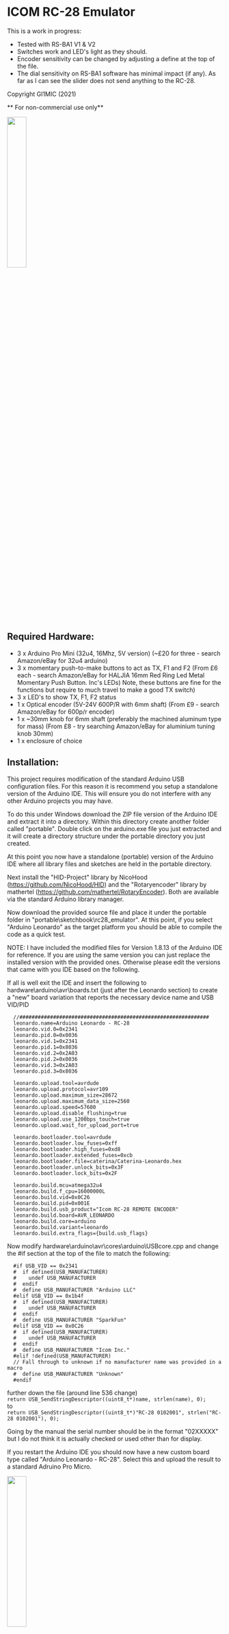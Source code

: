 
# **ICOM RC-28 Emulator**
This is a work in progress:
- Tested with RS-BA1 V1 & V2
- Switches work and LED's light as they should.
- Encoder sensitivity can be changed by adjusting a define at the top of the file. 
- The dial sensitivity on RS-BA1 software has minimal impact (if any). As far as I can see the slider does not send anything to the RC-28.

Copyright GI1MIC (2021)

**   For non-commercial use only**

<img src="https://github.com/gi1mic/rc28_emulator/blob/main/images/RC-28_Emulator.jpg?raw=true" width=30%>

   
##    **Required Hardware:**
   
-    3 x Arduino Pro Mini (32u4, 16Mhz, 5V version) (~£20 for three - search Amazon/eBay for 32u4 arduino)
-    3 x momentary push-to-make buttons to act as TX, F1 and F2 (From £6 each - search Amazon/eBay for HALJIA 16mm Red Ring Led Metal Momentary Push Button. Inc's LEDs) Note, these buttons are fine for the functions but require to much travel to make a good TX switch)
-    3 x LED's to show TX, F1, F2 status 
-    1 x Optical encoder (5V-24V 600P/R with 6mm shaft) (From £9 - search Amazon/eBay for 600p/r encoder)
-    1 x ~30mm knob for 6mm shaft (preferably the machined aluminum type for mass) (From £8 - try searching Amazon/eBay for aluminium tuning knob 30mm)
-    1 x enclosure of choice

##   **Installation:**
  
  This project requires modification of the standard Arduino USB configuration files. For this reason it is recommend you setup a standalone version of the Arduino IDE. This will ensure you do not interfere with any other Arduino projects you may have.
  
  To do this under Windows  download the ZIP file version of the Arduino IDE and extract it into a directory. Within this directory create another folder called "portable". Double click on the arduino.exe file you just extracted and it will create a directory structure under the portable directory you just created.
  
  At this point you now have a standalone (portable) version of the Arduino IDE where all library files and sketches are held in the portable directory.
  
  Next install the "HID-Project" library by NicoHood (https://github.com/NicoHood/HID) and the "Rotaryencoder" library by mathertel (https://github.com/mathertel/RotaryEncoder). Both are available via the standard Arduino library manager.
  
  Now download the provided source file and place it under the portable folder in "portable\sketchbook\rc28_emulator". At this point, if you select "Arduino Leonardo" as the target platform you should be able to compile the code as a quick test.
  
  NOTE: I have included the modified files for Version 1.8.13 of the Arduino IDE for reference. If you are using the same version you can just replace the installed version with the provided ones. Otherwise please edit the versions that came with you IDE based on the following.
  
  If all is well exit the IDE and insert the following to hardware\arduino\avr\boards.txt (just after the Leonardo section) to create a "new" board variation that reports the necessary device name and USB VID/PID

	  //##############################################################
	  leonardo.name=Arduino Leonardo - RC-28
	  leonardo.vid.0=0x2341
	  leonardo.pid.0=0x0036
	  leonardo.vid.1=0x2341
	  leonardo.pid.1=0x8036
	  leonardo.vid.2=0x2A03
	  leonardo.pid.2=0x0036
	  leonardo.vid.3=0x2A03
	  leonardo.pid.3=0x8036
  
	  leonardo.upload.tool=avrdude
	  leonardo.upload.protocol=avr109
	  leonardo.upload.maximum_size=28672
	  leonardo.upload.maximum_data_size=2560
	  leonardo.upload.speed=57600
	  leonardo.upload.disable_flushing=true
	  leonardo.upload.use_1200bps_touch=true
	  leonardo.upload.wait_for_upload_port=true
  
	  leonardo.bootloader.tool=avrdude
	  leonardo.bootloader.low_fuses=0xff
	  leonardo.bootloader.high_fuses=0xd8
	  leonardo.bootloader.extended_fuses=0xcb
	  leonardo.bootloader.file=caterina/Caterina-Leonardo.hex
	  leonardo.bootloader.unlock_bits=0x3F
	  leonardo.bootloader.lock_bits=0x2F
  
	  leonardo.build.mcu=atmega32u4
	  leonardo.build.f_cpu=16000000L
	  leonardo.build.vid=0x0C26
	  leonardo.build.pid=0x001E
	  leonardo.build.usb_product="Icom RC-28 REMOTE ENCODER"
	  leonardo.build.board=AVR_LEONARDO
	  leonardo.build.core=arduino
	  leonardo.build.variant=leonardo
	  leonardo.build.extra_flags={build.usb_flags}


  Now modify hardware\arduino\avr\cores\arduino\USBcore.cpp and change the #if section at the top of the file to match the following:

	  #if USB_VID == 0x2341
	  #  if defined(USB_MANUFACTURER)
	  #    undef USB_MANUFACTURER
	  #  endif
	  #  define USB_MANUFACTURER "Arduino LLC"
	  #elif USB_VID == 0x1b4f
	  #  if defined(USB_MANUFACTURER)
	  #    undef USB_MANUFACTURER
	  #  endif
	  #  define USB_MANUFACTURER "SparkFun"
	  #elif USB_VID == 0x0C26
	  #  if defined(USB_MANUFACTURER)
	  #    undef USB_MANUFACTURER
	  #  endif
	  #  define USB_MANUFACTURER "Icom Inc."
	  #elif !defined(USB_MANUFACTURER)
	  // Fall through to unknown if no manufacturer name was provided in a macro
	  #  define USB_MANUFACTURER "Unknown"
	  #endif


  further down the file (around line 536 change)<br>
  	`return USB_SendStringDescriptor((uint8_t*)name, strlen(name), 0);`<br>
  to<br>
	`return USB_SendStringDescriptor((uint8_t*)"RC-28 0102001", strlen("RC-28 0102001"), 0);`<br>

Going by the manual the serial number should be in the format "02XXXXX" but I do not think it is actually checked or used other than for display.

If you restart the Arduino IDE you should now have a new custom board type called "Arduino Leonardo - RC-28".
	Select this and upload the result to a standard Adruino Pro Micro.
	
<img src="https://github.com/gi1mic/rc28_emulator/blob/main/images/Settings.png?raw=true" width=30%>
	
You can always select "Arduino Leonardo - ETH" as a target if you want to re-use the board on another project.


##   **Wiring:**

 - VCC  Encoder red 
 - PIN2 Encoder White    (This pin must be used for encoder interrupts)
 - PIN3 Encoder Green    (This pin must be used for encoder interrupts) 
 - GND  Encoder Black
 - GND  Encoder Shield<br>
 
 - PIN8  F1 Button
 - PIN9  F1 LED<br>

 - PIN4  F2 Button
 - PIN5  F2 LED<br>
 
 - PIN6  TX Button
 - PIN7  TX LED<br>

The other side of the buttons and LED's go to GND

##   **Usage:**

Simply plug it into a host PC running the RS-BA1 software and it will be detected just like a real RC-28.

The arduino will also appear as a serial COM port on your machine. This means you can use standard "Serial.print" commands within the code to debug if you want.



##   **Notes:**
 - This is not a true emulation of the RC-28 since the arduino is configured to emulate both a HID and USB serial device simultaneously. Also the RC-28 sends it reports via USB_Interrupt messages but straight HID messages seem to work just fine which is what this code generates.
 - Not sure I have the response bit patterns 100% correct but without a RC-28 all I can do is test against the RS-BA1 software.
 - This code has not been tests against with IC-7610 but if you try it please let me know what happens.
 - A big thank you Philippe for his help in this project. Without his help I would never have got this to work.
 - The real RC-28 uses a PIC18F14K50 as the processor. Microchip have some application notes and sample code for USB usage so it would probably not be that big a task to port this code to that processor. 
 - I think ICOM use an 128bit AES key for encrypting their firmware updates (at least on newer updates). The PIC processor supports AES in hardware. For that reason it would probably be a waste of time to try modifying my code to dump the PIC firmware from one of their update programs without the AES key.
- You should be able to use a Magnetic Encoder instead of an optical encoder. It looks like the magnetic encoders only have 100p/r resolution but that should be fine. Simply modify the define at the top of the code to increase the sensitivity to compensate.

